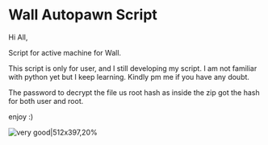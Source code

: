 # Wall Autopawn Script

Hi All,

Script for active machine for Wall.

This script is only for user, and I still developing my script. I am not familiar with python yet but I keep learning. Kindly pm me if you have any doubt.

The password to decrypt the file us root hash as inside the zip got the hash for both user and root.

enjoy :)

![very good|512x397,20%](https://github.com/saitamang/Hack-The-Box/tree/master/Machine/wall/wall.PNG)
